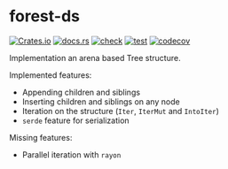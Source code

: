 # forest-ds

[![Crates.io](https://img.shields.io/crates/v/forest-ds)](https://crates.io/crates/forest-ds)
[![docs.rs](https://img.shields.io/docsrs/forest-ds)](https://docs.rs/forest-ds/)
[![check](https://github.com/joshuachp/forest-ds/actions/workflows/check.yml/badge.svg)](https://github.com/joshuachp/forest-ds/blob/main/.github/workflows/check.yml)
[![test](https://github.com/joshuachp/forest-ds/actions/workflows/test.yml/badge.svg)](https://github.com/joshuachp/forest-ds/blob/main/.github/workflows/test.yml)
[![codecov](https://codecov.io/gh/joshuachp/forest-ds/branch/main/graph/badge.svg?token=KYDH1J83U9)](https://codecov.io/gh/joshuachp/forest-ds)

Implementation an arena based Tree structure.

Implemented features:

- Appending children and siblings
- Inserting children and siblings on any node
- Iteration on the structure (`Iter`, `IterMut` and `IntoIter`)
- `serde` feature for serialization

Missing features:

- Parallel iteration with `rayon`
